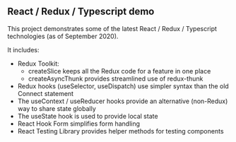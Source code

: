 ## React / Redux / Typescript demo

This project demonstrates some of the latest React / Redux / Typescript technologies (as of September 2020).

It includes:

 - Redux Toolkit:
    - createSlice keeps all the Redux code for a feature in one place
    - createAsyncThunk provides streamlined use of redux-thunk
- Redux hooks (useSelector, useDispatch) use simpler syntax than the old Connect statement
 - The useContext / useReducer hooks provide an alternative (non-Redux) way to share state globally
 - The useState hook is used to provide local state
 - React Hook Form simplifies form handling
 - React Testing Library provides helper methods for testing components

